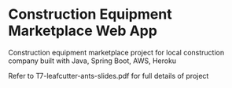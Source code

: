 # Construction Equipment Marketplace Web App
Construction equipment marketplace project for local construction company built with Java, Spring Boot, AWS, Heroku

Refer to T7-leafcutter-ants-slides.pdf for full details of project
